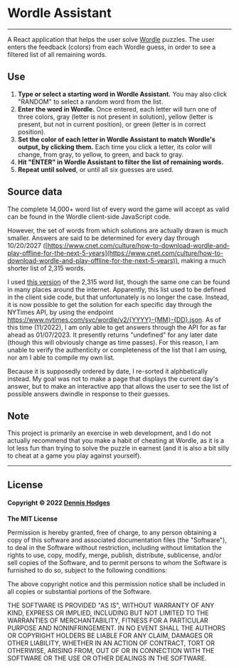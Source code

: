 # Wordle Assistant
---

A React application that helps the user solve [Wordle](https://www.nytimes.com/games/wordle/index.html) puzzles. The user enters the feedback (colors) from each Wordle guess, in order to see a filtered list of all remaining words.

## Use

1. **Type or select a starting word in Wordle Assistant.** You may also click "RANDOM" to select a random word from the list.
2. **Enter the word in Wordle.** Once entered, each letter will turn one of three colors, gray (letter is not present in solution), yellow (letter is present, but not in current position), or green (letter is in correct position).
3. **Set the color of each letter in Wordle Assistant to match Wordle's output, by clicking them.** Each time you click a letter, its color will change, from gray, to yellow, to green, and back to gray.
4. **Hit "ENTER" in Wordle Assistant to filter the list of remaining words.** 
5. **Repeat until solved**, or until all six guesses are used.

## Source data

The complete 14,000+ word list of every word the game will accept as valid can be found in the Wordle client-side JavaScript code. 

However, the set of words from which solutions are actually drawn is much smaller. Answers are said to be determined for every day through 10/20/2027 ([https://www.cnet.com/culture/how-to-download-wordle-and-play-offline-for-the-next-5-years](https://www.cnet.com/culture/how-to-download-wordle-and-play-offline-for-the-next-5-years)), making a much shorter list of 2,315 words.

I used [this version](https://github.com/LaurentLessard/wordlesolver/blob/main/solutions_nyt.txt) of the 2,315 word list, though the same one can be found in many places around the internet. Apparently, this list used to be defined in the client side code, but that unfortunately is no longer the case. Instead, it is now possible to get the solution for each specific day through the NYTimes API, by using the endpoint https://www.nytimes.com/svc/wordle/v2/{YYYY}-{MM}-{DD}.json. As of this time (11/2022), I am only able to get answers through the API for as far ahead as 01/07/2023. It presently returns "undefined" for any later date (though this will obviously change as time passes). For this reason, I am unable to verify the authenticity or completeness of the list that I am using, nor am I able to compile my own list.

Because it is supposedly ordered by date, I re-sorted it alphbetically instead. My goal was not to make a page that displays the current day's answer, but to make an interactive app that allows the user to see the list of possible answers dwindle in response to their guesses.

## Note
This project is primarily an exercise in web development, and I do not actually recommend that you make a habit of cheating at Wordle, as it is a lot less fun than trying to solve the puzzle in earnest (and it is also a bit silly to cheat at a game you play against yourself).

---
## License

#### Copyright © 2022 [Dennis Hodges](https://github.com/fermentationist) 


__The MIT License__

Permission is hereby granted, free of charge, to any person obtaining a copy
of this software and associated documentation files (the "Software"), to deal
in the Software without restriction, including without limitation the rights
to use, copy, modify, merge, publish, distribute, sublicense, and/or sell
copies of the Software, and to permit persons to whom the Software is
furnished to do so, subject to the following conditions:

The above copyright notice and this permission notice shall be included in
all copies or substantial portions of the Software.

THE SOFTWARE IS PROVIDED "AS IS", WITHOUT WARRANTY OF ANY KIND, EXPRESS OR
IMPLIED, INCLUDING BUT NOT LIMITED TO THE WARRANTIES OF MERCHANTABILITY,
FITNESS FOR A PARTICULAR PURPOSE AND NONINFRINGEMENT. IN NO EVENT SHALL THE
AUTHORS OR COPYRIGHT HOLDERS BE LIABLE FOR ANY CLAIM, DAMAGES OR OTHER
LIABILITY, WHETHER IN AN ACTION OF CONTRACT, TORT OR OTHERWISE, ARISING FROM,
OUT OF OR IN CONNECTION WITH THE SOFTWARE OR THE USE OR OTHER DEALINGS IN
THE SOFTWARE.